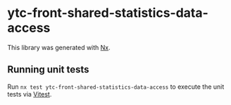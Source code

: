 # ytc-front-shared-statistics-data-access

This library was generated with [Nx](https://nx.dev).

## Running unit tests

Run `nx test ytc-front-shared-statistics-data-access` to execute the unit tests via [Vitest](https://vitest.dev/).
